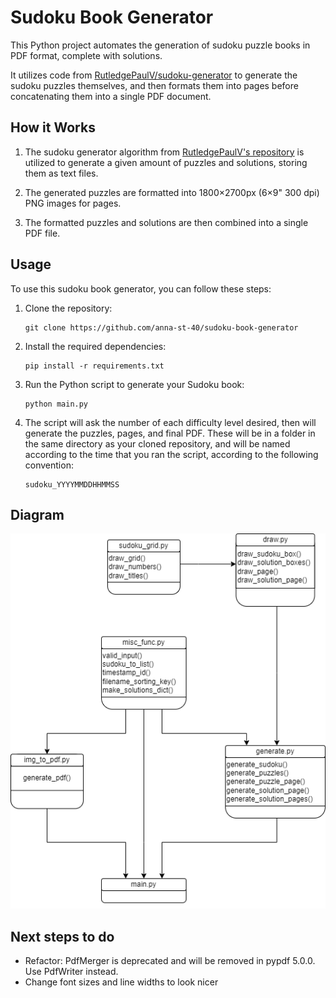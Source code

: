 # Sudoku Book Generator

This Python project automates the generation of sudoku puzzle books in PDF format, complete with solutions. 

It utilizes code from [RutledgePaulV/sudoku-generator](https://github.com/RutledgePaulV/sudoku-generator) to generate the sudoku puzzles themselves, and then formats them into pages before concatenating them into a single PDF document.

## How it Works

1. The sudoku generator algorithm from [RutledgePaulV's repository](https://github.com/RutledgePaulV/sudoku-generator) is utilized to generate a given amount of puzzles and solutions, storing them as text files.

2. The generated puzzles are formatted into 1800×2700px (6×9" 300 dpi) PNG images for pages.

3. The formatted puzzles and solutions are then combined into a single PDF file.

## Usage

To use this sudoku book generator, you can follow these steps:

1. Clone the repository:

    ```
    git clone https://github.com/anna-st-40/sudoku-book-generator
    ```

2. Install the required dependencies:

    ```
    pip install -r requirements.txt
    ```

3. Run the Python script to generate your Sudoku book:

    ```
    python main.py
    ```

4. The script will ask the number of each difficulty level desired, then will generate the puzzles, pages, and final PDF. These will be in a folder in the same directory as your cloned repository, and will be named according to the time that you ran the script, according to the following convention:
    ```
    sudoku_YYYYMMDDHHMMSS
    ```

## Diagram
<img src="./UML_diagram.png">

## Next steps to do
- Refactor: PdfMerger is deprecated and will be removed in pypdf 5.0.0. Use PdfWriter instead.
- Change font sizes and line widths to look nicer